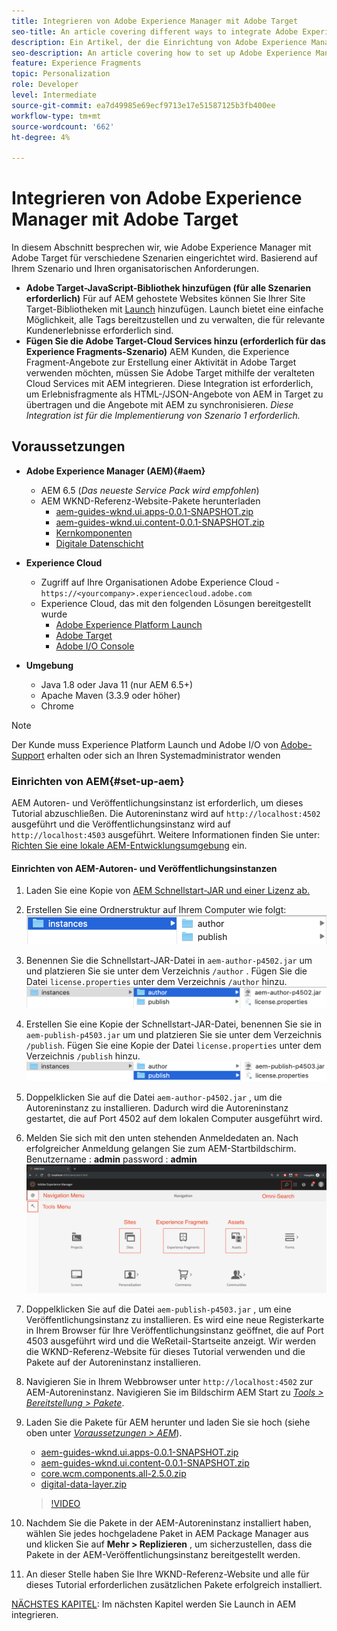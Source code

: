 ```yaml
---
title: Integrieren von Adobe Experience Manager mit Adobe Target
seo-title: An article covering different ways to integrate Adobe Experience Manager(AEM) with Adobe Target for delivering personalized content.
description: Ein Artikel, der die Einrichtung von Adobe Experience Manager mit Adobe Target für verschiedene Szenarien behandelt.
seo-description: An article covering how to set up Adobe Experience Manager with Adobe Target for different scenarios.
feature: Experience Fragments
topic: Personalization
role: Developer
level: Intermediate
source-git-commit: ea7d49985e69ecf9713e17e51587125b3fb400ee
workflow-type: tm+mt
source-wordcount: '662'
ht-degree: 4%

---
```



# Integrieren von Adobe Experience Manager mit Adobe Target

In diesem Abschnitt besprechen wir, wie Adobe Experience Manager mit Adobe Target für verschiedene Szenarien eingerichtet wird. Basierend auf Ihrem Szenario und Ihren organisatorischen Anforderungen.

* **Adobe Target-JavaScript-Bibliothek hinzufügen (für alle Szenarien erforderlich)**
Für auf AEM gehostete Websites können Sie Ihrer Site Target-Bibliotheken mit  [Launch](https://experienceleague.adobe.com/docs/experience-platform/tags/home.html) hinzufügen. Launch bietet eine einfache Möglichkeit, alle Tags bereitzustellen und zu verwalten, die für relevante Kundenerlebnisse erforderlich sind.
* **Fügen Sie die Adobe Target-Cloud Services hinzu (erforderlich für das Experience Fragments-Szenario)**
AEM Kunden, die Experience Fragment-Angebote zur Erstellung einer Aktivität in Adobe Target verwenden möchten, müssen Sie Adobe Target mithilfe der veralteten Cloud Services mit AEM integrieren. Diese Integration ist erforderlich, um Erlebnisfragmente als HTML-/JSON-Angebote von AEM in Target zu übertragen und die Angebote mit AEM zu synchronisieren. 
*Diese Integration ist für die Implementierung von Szenario 1 erforderlich.*

## Voraussetzungen

* **Adobe Experience Manager (AEM){#aem}**
   * AEM 6.5 (*Das neueste Service Pack wird empfohlen*)
   * AEM WKND-Referenz-Website-Pakete herunterladen
      * [aem-guides-wknd.ui.apps-0.0.1-SNAPSHOT.zip](https://github.com/adobe/aem-guides-wknd/releases/download/archetype-18.1/aem-guides-wknd.ui.apps-0.0.1-SNAPSHOT.zip)
      * [aem-guides-wknd.ui.content-0.0.1-SNAPSHOT.zip](https://github.com/adobe/aem-guides-wknd/releases/download/archetype-18.1/aem-guides-wknd.ui.content-0.0.1-SNAPSHOT.zip)
      * [Kernkomponenten](https://github.com/adobe/aem-core-wcm-components/releases/download/core.wcm.components.reactor-2.5.0/core.wcm.components.all-2.5.0.zip)
      * [Digitale Datenschicht](assets/implementation/digital-data-layer.zip)

* **Experience Cloud**
   * Zugriff auf Ihre Organisationen Adobe Experience Cloud - `https://<yourcompany>.experiencecloud.adobe.com`
   * Experience Cloud, das mit den folgenden Lösungen bereitgestellt wurde
      * [Adobe Experience Platform Launch](https://experiencecloud.adobe.com)
      * [Adobe Target](https://experiencecloud.adobe.com)
      * [Adobe I/O Console](https://console.adobe.io)

* **Umgebung**
   * Java 1.8 oder Java 11 (nur AEM 6.5+)
   * Apache Maven (3.3.9 oder höher)
   * Chrome

>[!NOTE]
>
> Der Kunde muss Experience Platform Launch und Adobe I/O von [Adobe-Support](https://helpx.adobe.com/de/contact/enterprise-support.ec.html) erhalten oder sich an Ihren Systemadministrator wenden

### Einrichten von AEM{#set-up-aem}

AEM Autoren- und Veröffentlichungsinstanz ist erforderlich, um dieses Tutorial abzuschließen. Die Autoreninstanz wird auf `http://localhost:4502` ausgeführt und die Veröffentlichungsinstanz wird auf `http://localhost:4503` ausgeführt. Weitere Informationen finden Sie unter: [Richten Sie eine lokale AEM-Entwicklungsumgebung](https://helpx.adobe.com/experience-manager/kt/platform-repository/using/local-aem-dev-environment-article-setup.html) ein.

#### Einrichten von AEM-Autoren- und Veröffentlichungsinstanzen

1. Laden Sie eine Kopie von [AEM Schnellstart-JAR und einer Lizenz ab.](https://helpx.adobe.com/experience-manager/6-5/sites/deploying/using/deploy.html#GettingtheSoftware)
2. Erstellen Sie eine Ordnerstruktur auf Ihrem Computer wie folgt:
   ![Ordnerstruktur](assets/implementation/aem-setup-1.png)
3. Benennen Sie die Schnellstart-JAR-Datei in `aem-author-p4502.jar` um und platzieren Sie sie unter dem Verzeichnis `/author` . Fügen Sie die Datei `license.properties` unter dem Verzeichnis `/author` hinzu.
   ![AEM-Autoreninstanz](assets/implementation/aem-setup-author.png)
4. Erstellen Sie eine Kopie der Schnellstart-JAR-Datei, benennen Sie sie in `aem-publish-p4503.jar` um und platzieren Sie sie unter dem Verzeichnis `/publish`. Fügen Sie eine Kopie der Datei `license.properties` unter dem Verzeichnis `/publish` hinzu.
   ![AEM-Veröffentlichungsinstanz](assets/implementation/aem-setup-publish.png)
5. Doppelklicken Sie auf die Datei `aem-author-p4502.jar` , um die Autoreninstanz zu installieren. Dadurch wird die Autoreninstanz gestartet, die auf Port 4502 auf dem lokalen Computer ausgeführt wird.
6. Melden Sie sich mit den unten stehenden Anmeldedaten an. Nach erfolgreicher Anmeldung gelangen Sie zum AEM-Startbildschirm.
Benutzername : **admin**
password : **admin**
   ![AEM-Veröffentlichungsinstanz](assets/implementation/aem-author-home-page.png)
7. Doppelklicken Sie auf die Datei `aem-publish-p4503.jar` , um eine Veröffentlichungsinstanz zu installieren. Es wird eine neue Registerkarte in Ihrem Browser für Ihre Veröffentlichungsinstanz geöffnet, die auf Port 4503 ausgeführt wird und die WeRetail-Startseite anzeigt. Wir werden die WKND-Referenz-Website für dieses Tutorial verwenden und die Pakete auf der Autoreninstanz installieren.
8. Navigieren Sie in Ihrem Webbrowser unter `http://localhost:4502` zur AEM-Autoreninstanz. Navigieren Sie im Bildschirm AEM Start zu *[Tools > Bereitstellung > Pakete](http://localhost:4502/crx/packmgr/index.jsp)*.
9. Laden Sie die Pakete für AEM herunter und laden Sie sie hoch (siehe oben unter *[Voraussetzungen > AEM](#aem)*).
   * [aem-guides-wknd.ui.apps-0.0.1-SNAPSHOT.zip](https://github.com/adobe/aem-guides-wknd/releases/download/archetype-18.1/aem-guides-wknd.ui.apps-0.0.1-SNAPSHOT.zip)
   * [aem-guides-wknd.ui.content-0.0.1-SNAPSHOT.zip](https://github.com/adobe/aem-guides-wknd/releases/download/archetype-18.1/aem-guides-wknd.ui.content-0.0.1-SNAPSHOT.zip)
   * [core.wcm.components.all-2.5.0.zip](https://github.com/adobe/aem-core-wcm-components/releases/download/core.wcm.components.reactor-2.5.0/core.wcm.components.all-2.5.0.zip)
   * [digital-data-layer.zip](assets/implementation/digital-data-layer.zip)

   >[!VIDEO](https://video.tv.adobe.com/v/28377?quality=12&learn=on)
10. Nachdem Sie die Pakete in der AEM-Autoreninstanz installiert haben, wählen Sie jedes hochgeladene Paket in AEM Package Manager aus und klicken Sie auf **Mehr > Replizieren** , um sicherzustellen, dass die Pakete in der AEM-Veröffentlichungsinstanz bereitgestellt werden.
11. An dieser Stelle haben Sie Ihre WKND-Referenz-Website und alle für dieses Tutorial erforderlichen zusätzlichen Pakete erfolgreich installiert.

[NÄCHSTES KAPITEL](./using-launch-adobe-io.md): Im nächsten Kapitel werden Sie Launch in AEM integrieren.
